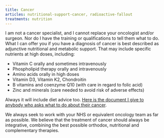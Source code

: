 ```yaml
---
title: Cancer
articles: nutritional-support-cancer, radioactive-fallout
treatments: nutrition
---
```


I am not a cancer specialist, and I cannot replace your oncologist and/or surgeon. Nor do I have the training or qualifications to tell them what to do. What I can offer you if you have a diagnosis of cancer is best described as adjunctive nutritional and metabolic support. That may include specific nutrients at high doses, including:

- Vitamin C orally and sometimes intravenously
- Phospholipid therapy orally and intravenously 
- Amino acids orally in high doses
- Vitamin D3, Vitamin K2, Chondroitin
- B vitamins and coenzyme Q10  (with care in regard to folic acid)
- Zinc and minerals (care needed to avoid risk of adverse effects)

Always it will include diet advice too. [Here is the document I give to anybody who asks what to do about their cancer](/articles/nutritional-support-cancer/).

We always seek to work with your NHS or equivalent oncology team as far as possible. We believe that the treatment of cancer should always be integrative, combining the best possible orthodox, nutritional and complementary therapies.
